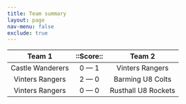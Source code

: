 ```yaml
---
title: Team summary
layout: page
nav-menu: false
exclude: true
---
```




|      Team 1      |  ::Score::  |       Team 2        |
|:----------------:|:-----------:|:-------------------:|
| Castle Wanderers | 0 &mdash; 1 |   Vinters Rangers   |
| Vinters Rangers  | 2 &mdash; 0 |  Barming U8 Colts   |
| Vinters Rangers  | 0 &mdash; 0 | Rusthall U8 Rockets |

 <br /><br /><br />